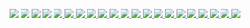 <p align="center">
<a href="https://discord.gg/#7351" target="blank"><img src="https://img.shields.io/badge/Discord-%235865F2.svg?style=for-the-badge&logo=discord&logoColor=white"></a>
<a href="https://t.me/Night3098" target="blank"><img src="https://img.shields.io/badge/Telegram-2CA5E0?style=for-the-badge&logo=telegram&logoColor=white"></a>
<a href="mailto:night3098game@gmail.com" target="blank"><img src="https://img.shields.io/badge/Gmail-D14836?style=for-the-badge&logo=gmail&logoColor=white"></a>
<a href="www.pinterest.com/Night3098" target="blank"><img src="https://img.shields.io/badge/Pinterest-%23E60023.svg?style=for-the-badge&logo=Pinterest&logoColor=white"></a>
<a href="https://github.com/Night3098/" target="_blank" rel="noreferrer"> <img src="https://img.shields.io/badge/NeoVim-%2357A143.svg?&style=for-the-badge&logo=vim&logoColor=white)"/> </a>
<a href="https://github.com/Night3098/" target="_blank" rel="noreferrer"> <img src="https://img.shields.io/badge/sublime_text-%23575757.svg?style=for-the-badge&logo=sublime-text&logoColor=important"/> </a>
<a href="https://github.com/Night3098/" target="_blank" rel="noreferrer"> <img src="https://img.shields.io/badge/Visual%20Studio-5C2D91.svg?style=for-the-badge&logo=visual-studio&logoColor=white"/> </a>
<a href="https://github.com/Night3098/" target="_blank" rel="noreferrer"> <img src="https://img.shields.io/badge/CMake-%23008FBA.svg?style=for-the-badge&logo=cmake&logoColor=white"/> </a>
<a href="https://github.com/Night3098/" target="_blank" rel="noreferrer"> <img src="https://img.shields.io/badge/Gimp-657D8B?style=for-the-badge&logo=gimp&logoColor=FFFFFF"/> </a>
<a href="https://github.com/Night3098/" target="_blank" rel="noreferrer"> <img src="https://img.shields.io/badge/Krita-203759?style=for-the-badge&logo=krita&logoColor=EEF37B"/> </a>
<a href="https://github.com/Night3098/" targer="_blank" rel="noreferrer"> <img src="https://img.shields.io/badge/Kali-268BEE?style=for-the-badge&logo=kalilinux&logoColor=white" /> </a>
<a href="https://github.com/Night3098/" target="_blank" rel="noreferrer"> <img src="https://img.shields.io/badge/Windows-0078D6?style=for-the-badge&logo=windows&logoColor=white"/> </a>
<a href="https://github.com/Night3098/" target="_blank" rel="noreferrer"> <img src="https://img.shields.io/badge/Manjaro-35BF5C?style=for-the-badge&logo=Manjaro&logoColor=white"/> </a>
<a href="https://github.com/Night3098/" target="_blank" rel="noreferrer"> <img src="https://img.shields.io/badge/Qt-%23217346.svg?style=for-the-badge&logo=Qt&logoColor=white"/> </a>
<a href="https://github.com/Night3098/" target="_blank" rel="noreferrer"> <img src="https://img.shields.io/badge/c-%2300599C.svg?style=for-the-badge&logo=c&logoColor=white"/> </a>
<a href="https://github.com/Night3098/" target="_blank" rel="noreferrer"> <img src="https://img.shields.io/badge/c  ++-%2300599C.svg?style=for-the-badge&logo=c%2B%2B&logoColor=white"/> </a>
<a href="https://github.com/Night3098/" target="_blank" rel="noreferrer"> <img src="https://img.shields.io/badge/css3-%231572B6.svg?style=for-the-badge&logo=css3&logoColor=white"/> </a>
<a href="https://github.com/Night3098/" target="_blank" rel="noreferrer"> <img src="https://img.shields.io/badge/html5-%23E34F26.svg?style=for-the-badge&logo=html5&logoColor=white"/> </a>
<a href="https://github.com/Night3098/" target="_blank" rel="noreferrer"> <img src="https://img.shields.io/badge/python-3670A0?style=for-the-badge&logo=python&logoColor=ffdd54"/> </a>
<a href="https://github.com/Night3098/" target="_blank" rel="noreferrer"> <img src="https://img.shields.io/badge/markdown-%23000000.svg?style=for-the-badge&logo=markdown&logoColor=white"/> </a>
<a href="https://github.com/Night3098/" target="_blank" rel="noreferrer"> <img src="https://img.shields.io/badge/sqlite-%2307405e.svg?style=for-the-badge&logo=sqlite&logoColor=white"/> </a>
